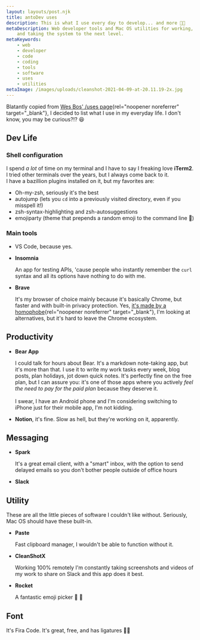 ```yaml
---
layout: layouts/post.njk
title: antoDev uses
description: This is what I use every day to develop... and more 💪🏻
metaDescription: Web developer tools and Mac OS utilities for working, blogging
    and taking the system to the next level.
metaKeywords:
    - web
    - developer
    - code
    - coding
    - tools
    - software
    - uses
    - utilities
metaImage: /images/uploads/cleanshot-2021-04-09-at-20.11.19-2x.jpg
---
```


Blatantly copied from [Wes Bos' /uses page](https://wesbos.com/uses){rel="noopener noreferrer" target="\_blank"}, I decided to list what I use in my everyday life. I don't know, you may be curious?!? 😆

## Dev Life

### Shell configuration

I spend _a lot_ of time on my terminal and I have to say I freaking love **iTerm2**. I tried other terminals over the years, but I always come back to it.\
I have a bazillion plugins installed on it, but my favorites are:

-   Oh-my-zsh, seriously it's the best
-   autojump (lets you `cd` into a previously visited directory, even if you misspell it!)
-   zsh-syntax-highlighting and zsh-autosuggestions
-   emojiparty (theme that prepends a random emoji to the command line 🥳)

### Main tools

-   VS Code, because yes.
-   **Insomnia**

    An app for testing APIs, 'cause people who instantly remember the `curl` syntax and all its options have nothing to do with me.

-   **Brave**

    It's my browser of choice mainly because it's basically Chrome, but faster and with built-in privacy protection. Yes, [it's made by a homophobe](https://www.reuters.com/article/us-mozilla-ceo-resignation-idUSBREA321Y320140403){rel="noopener noreferrer" target="\_blank"}, I'm looking at alternatives, but it's hard to leave the Chrome ecosystem.

## Productivity

-   **Bear App**

    I could talk for hours about Bear. It's a markdown note-taking app, but it's more than that. I use it to write my work tasks every week, blog posts, plan holidays, jot down quick notes. It's perfectly fine on the free plan, but I can assure you: it's one of those apps where you actively _feel the need to pay for the paid plan_ because they deserve it. \
    \
    I swear, I have an Android phone and I'm considering switching to iPhone just for their mobile app, I'm not kidding.

-   **Notion**, it's fine. Slow as hell, but they're working on it, apparently.

## Messaging

-   **Spark**

    It's a great email client, with a "smart" inbox, with the option to send delayed emails so you don't bother people outside of office hours

-   **Slack**

## Utility

These are all the little pieces of software I couldn't like without. Seriously, Mac OS should have these built-in.

-   **Paste**

    Fast clipboard manager, I wouldn't be able to function without it.

-   **CleanShotX**

    Working 100% remotely I'm constantly taking screenshots and videos of my work to share on Slack and this app does it best.

-   **Rocket**

    A fantastic emoji picker 🚀 💯

## Font

It's Fira Code. It's great, free, and has ligatures 💅🏻
